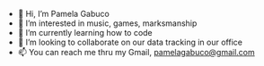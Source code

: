 - 👋 Hi, I’m Pamela Gabuco
- 👀 I’m interested in music, games, marksmanship
- 🌱 I’m currently learning how to code
- 💞️ I’m looking to collaborate on our data tracking in our office
- 📫 You can reach me thru my Gmail, pamelagabuco@gmail.com

<!---
asheelnido/asheelnido is a ✨ special ✨ repository because its `README.md` (this file) appears on your GitHub profile.
You can click the Preview link to take a look at your changes.
--->
